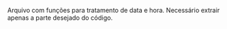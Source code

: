 Arquivo com funções para tratamento de data e hora. Necessário extrair apenas a parte desejado do código.